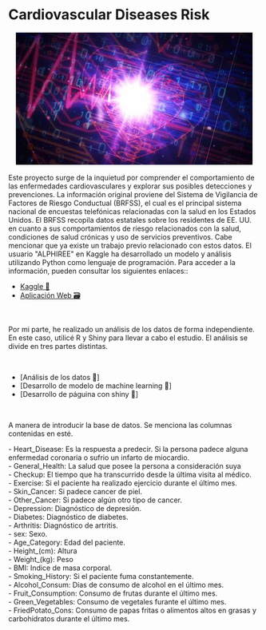 
# Cardiovascular Diseases Risk

<p align="center">
  <img src="https://github.com/DiegoAMA/Imagenes/blob/76ee706c36cbfcfab51116a24cf086f0a1894fed/Cardiovascular%20Diseases/CORAZON%20INTRO.jpg"
</p> <Br>

<p>
Este proyecto surge de la inquietud por comprender el comportamiento de las enfermedades cardiovasculares y explorar sus posibles detecciones y prevenciones.
La información original proviene del Sistema de Vigilancia de Factores de Riesgo Conductual (BRFSS), el cual es el principal sistema nacional de encuestas 
telefónicas relacionadas con la salud en los Estados Unidos. El BRFSS recopila datos estatales sobre los residentes de EE. UU. en cuanto a sus comportamientos 
de riesgo relacionados con la salud, condiciones de salud crónicas y uso de servicios preventivos.
Cabe mencionar que ya existe un trabajo previo relacionado con estos datos. El usuario "ALPHIREE" en Kaggle ha desarrollado un modelo 
y análisis utilizando Python como lenguaje de programación. Para acceder a la información, pueden consultar los siguientes enlaces::</p> 

* [Kaggle 📄](https://www.kaggle.com/datasets/alphiree/cardiovascular-diseases-risk-prediction-dataset)
* [Aplicación Web 🗃️](https://cvd-risk-prediction.streamlit.app/) 
<Br>

<p>
Por mi parte, he realizado un análisis de los datos de forma independiente.
En este caso, utilicé R y Shiny para llevar a cabo el estudio. El análisis se divide en tres partes distintas. </p> <Br>

* [Análisis de los datos :floppy_disk:]
* [Desarrollo de modelo de machine learning :crystal_ball:]
* [Desarrollo de páguina con shiny :green_book:]

<Br>
<p>
A manera de introducir la base de datos. Se menciona las columnas contenidas en esté.</p>
- Heart_Disease: Es la respuesta a predecir. Si la persona padece alguna enfermedad coronaria o sufrio un infarto de miocardio.<Br>
- General_Health: La salud que posee la persona a consideración suya<Br>
- Checkup: El tiempo que ha transcurrido desde la última visita al médico.<Br>
- Exercise: Si el paciente ha realizado ejercicio durante el último mes.<Br>
- Skin_Cancer: Si padece cancer de piel.<Br>
- Other_Cancer: Si padece algún otro tipo de cancer.<Br>
- Depression: Diagnóstico de depresión.<Br>
- Diabetes: Diagnóstico de diabetes.<Br>
- Arthritis: Diagnóstico de artritis.<Br>
- sex: Sexo.<Br>
- Age_Category: Edad del paciente.<Br>
- Height_(cm): Altura<Br>
- Weight_(kg): Peso<Br>
- BMI: Indice de masa corporal.<Br>
- Smoking_History: Si el paciente fuma constantemente.<Br>
- Alcohol_Consum: Días de consumo de alcohol en el último mes.<Br>
- Fruit_Consumption: Consumo de frutas durante el último mes.<Br>
- Green_Vegetables: Consumo de vegetales furante el último mes.<Br>
- FriedPotato_Cons: Consumo de papas fritas o alimentos altos en grasas y carbohidratos durante el último mes.<Br>
